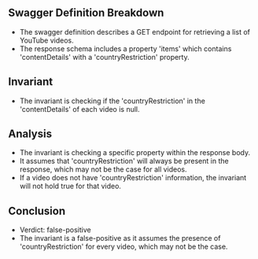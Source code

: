 ## Swagger Definition Breakdown
- The swagger definition describes a GET endpoint for retrieving a list of YouTube videos.
- The response schema includes a property 'items' which contains 'contentDetails' with a 'countryRestriction' property.

## Invariant
- The invariant is checking if the 'countryRestriction' in the 'contentDetails' of each video is null.

## Analysis
- The invariant is checking a specific property within the response body.
- It assumes that 'countryRestriction' will always be present in the response, which may not be the case for all videos.
- If a video does not have 'countryRestriction' information, the invariant will not hold true for that video.

## Conclusion
- Verdict: false-positive
- The invariant is a false-positive as it assumes the presence of 'countryRestriction' for every video, which may not be the case.
